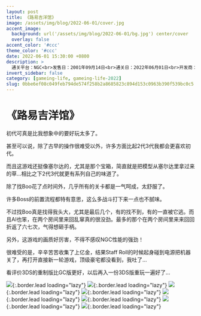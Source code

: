 ```yaml
---
layout: post
title: 《路易吉洋馆》
image: /assets/img/blog/2022-06-01/cover.jpg
accent_image: 
  background: url('/assets/img/blog/2022-06-01/bg.jpg') center/cover
  overlay: false
accent_color: '#ccc'
theme_color: '#ccc'
date: 2022-06-01 15:30:00 +0800
description: >
  通关平台：NGC<br>发售日：2001年09月14日<br>通关日：2022年06月01日<br>开发商：Nintendo<br>发行商：Nintendo
invert_sidebar: false
category: [gameing-life, gameing-life-2022]
slug: 0bbe6ef08c049feb794de574f258b2a8685823c894d153c0963b390f539bc0c5
---
```


# 《路易吉洋馆》

初代可真是比我想象中的要好玩太多了。

甚至可以说，除了古早的操作很难受以外，许多方面比起2代3代我都会更喜欢初代。

而且这游戏还挺像塞尔达的，尤其是那个宝箱，简直就是把模型从塞尔达里拿过来的草...相比之下2代3代就更有系列自己的味道了。

除了找Boo花了点时间外，几乎所有的关卡都是一气呵成，太舒服了。

许多Boss的前置流程都特有意思，这么多战斗打下来一点也不腻味。

不过找Boo真是找得我头大，尤其是最后几个，有的找不到，有的一直被它逃。而且AI也笨，在两个房间里来回乱窜真的很没劲。最多的那个在两个房间里来来回回折返了六七次，气得想砸手柄。

另外，这游戏的画质好厉害，不得不感叹NGC性能的强劲！

很难受的是，辛辛苦苦收集了上亿金，结果Staff Roll的时候起身碰到电源把机器关了，再打开直接新一轮游戏，顶级豪宅都没看到，我吐了...

看评价3DS的重制版比GC版更好，以后再入一份3DS版重玩一遍好了...

![](/assets/img/blog/2022-06-01/1.jpg){:.border.lead loading="lazy"}
![](/assets/img/blog/2022-06-01/2.jpg){:.border.lead loading="lazy"}
![](/assets/img/blog/2022-06-01/3.jpg){:.border.lead loading="lazy"}
![](/assets/img/blog/2022-06-01/4.jpg){:.border.lead loading="lazy"}
![](/assets/img/blog/2022-06-01/5.jpg){:.border.lead loading="lazy"}
![](/assets/img/blog/2022-06-01/6.jpg){:.border.lead loading="lazy"}
![](/assets/img/blog/2022-06-01/7.jpg){:.border.lead loading="lazy"}
![](/assets/img/blog/2022-06-01/8.jpg){:.border.lead loading="lazy"}

